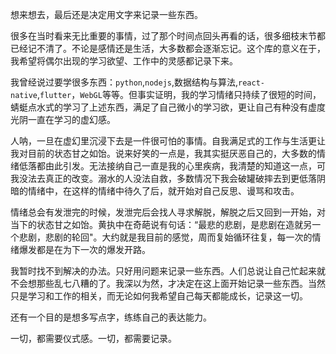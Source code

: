 想来想去，最后还是决定用文字来记录一些东西。

很多在当时看来无比重要的事情，过了那个时间点回头再看的话，很多细枝末节都已经记不清了。不论是感情还是生活，大多数都会逐渐忘记。这个库的意义在于，我希望将偶尔出现的学习欲望、工作中的灵感都记录下来。

我曾经说过要学很多东西：`python`,`nodejs`,数据结构与算法,`react-native`,`flutter`，`WebGL`等等。但事实证明，我的学习情绪只持续了很短的时间，蜻蜓点水式的学习了上述东西，满足了自己微小的学习欲，更让自己有种没有虚度光阴一直在学习的虚幻感。

人呐，一旦在虚幻里沉浸下去是一件很可怕的事情。自我满足式的工作与生活更让我对目前的状态甘之如饴。说来好笑的一点是，我其实挺厌恶自己的，大多数的情绪低落都由此引发。无法接纳自己一直是我的心里疾病，我清楚的知道这一点，可我没法去真正的改变。溺水的人没法自救，多数情况下我会破罐破摔去到更低落阴暗的情绪中，在这样的情绪中待久了后，就开始对自己反思、谩骂和攻击。

情绪总会有发泄完的时候，发泄完后会找人寻求解脱，解脱之后又回到一开始，对当下的状态甘之如饴。黄执中在奇葩说有句话：“最悲的悲剧，是悲剧在造就另一个悲剧，悲剧的轮回"。大约就是我目前的感觉，周而复始循环往复，每一次的情绪爆发都是在为下一次的爆发开路。

我暂时找不到解决的办法。只好用问题来记录一些东西。人们总说让自己忙起来就不会想那些乱七八糟的了。我深以为然，才决定在这上面开始记录一些东西。当然只是学习和工作的相关，而无论如何我希望自己每天都能成长，记录这一切。

还有一个目的是想多写点字，练练自己的表达能力。

一切，都需要仪式感。一切，都需要记录。